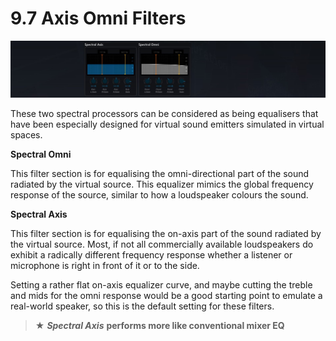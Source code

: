 # 9.7 Axis Omni Filters

![](../../include/SpatRevolution_UserGuide_-174.jpg)

These two spectral processors can be considered as being equalisers that have
been especially designed for virtual sound emitters simulated in virtual spaces.

**Spectral Omni**

This filter section is for equalising the omni-directional part of the sound radiated
by the virtual source. This equalizer mimics the global frequency response of the
source, similar to how a loudspeaker colours the sound.

**Spectral Axis**

This filter section is for equalising the on-axis part of the sound radiated by the virtual source. Most, if not all commercially available loudspeakers do exhibit a radically different frequency response whether a listener or microphone is right in front
of it or to the side.

Setting a rather flat on-axis equalizer curve, and maybe cutting the treble and
mids for the omni response would be a good starting point to emulate a real-world
speaker, so this is the default setting for these filters.

> ★ **_Spectral Axis_** **performs more like conventional mixer EQ**

